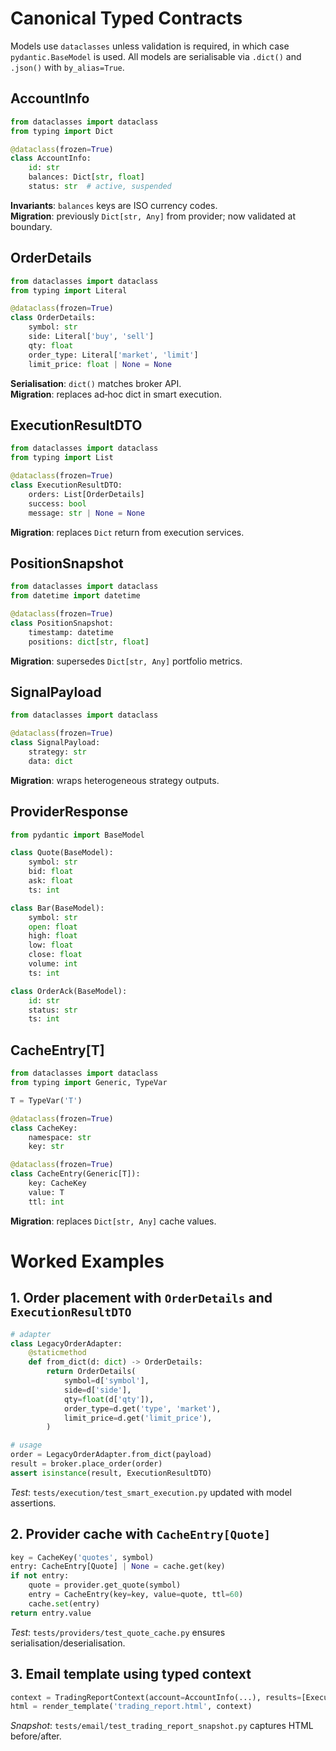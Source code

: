 # Canonical Typed Contracts

Models use `dataclasses` unless validation is required, in which case `pydantic.BaseModel` is used. All models are serialisable via `.dict()` and `.json()` with `by_alias=True`.

## AccountInfo
```python
from dataclasses import dataclass
from typing import Dict

@dataclass(frozen=True)
class AccountInfo:
    id: str
    balances: Dict[str, float]
    status: str  # active, suspended
```
**Invariants**: `balances` keys are ISO currency codes.  
**Migration**: previously `Dict[str, Any]` from provider; now validated at boundary.

## OrderDetails
```python
from dataclasses import dataclass
from typing import Literal

@dataclass(frozen=True)
class OrderDetails:
    symbol: str
    side: Literal['buy', 'sell']
    qty: float
    order_type: Literal['market', 'limit']
    limit_price: float | None = None
```
**Serialisation**: `dict()` matches broker API.  
**Migration**: replaces ad‑hoc dict in smart execution.

## ExecutionResultDTO
```python
from dataclasses import dataclass
from typing import List

@dataclass(frozen=True)
class ExecutionResultDTO:
    orders: List[OrderDetails]
    success: bool
    message: str | None = None
```
**Migration**: replaces `Dict` return from execution services.

## PositionSnapshot
```python
from dataclasses import dataclass
from datetime import datetime

@dataclass(frozen=True)
class PositionSnapshot:
    timestamp: datetime
    positions: dict[str, float]
```
**Migration**: supersedes `Dict[str, Any]` portfolio metrics.

## SignalPayload
```python
from dataclasses import dataclass

@dataclass(frozen=True)
class SignalPayload:
    strategy: str
    data: dict
```
**Migration**: wraps heterogeneous strategy outputs.

## ProviderResponse
```python
from pydantic import BaseModel

class Quote(BaseModel):
    symbol: str
    bid: float
    ask: float
    ts: int

class Bar(BaseModel):
    symbol: str
    open: float
    high: float
    low: float
    close: float
    volume: int
    ts: int

class OrderAck(BaseModel):
    id: str
    status: str
    ts: int
```

## CacheEntry[T]
```python
from dataclasses import dataclass
from typing import Generic, TypeVar

T = TypeVar('T')

@dataclass(frozen=True)
class CacheKey:
    namespace: str
    key: str

@dataclass(frozen=True)
class CacheEntry(Generic[T]):
    key: CacheKey
    value: T
    ttl: int
```
**Migration**: replaces `Dict[str, Any]` cache values.

# Worked Examples

## 1. Order placement with `OrderDetails` and `ExecutionResultDTO`
```python
# adapter
class LegacyOrderAdapter:
    @staticmethod
    def from_dict(d: dict) -> OrderDetails:
        return OrderDetails(
            symbol=d['symbol'],
            side=d['side'],
            qty=float(d['qty']),
            order_type=d.get('type', 'market'),
            limit_price=d.get('limit_price'),
        )

# usage
order = LegacyOrderAdapter.from_dict(payload)
result = broker.place_order(order)
assert isinstance(result, ExecutionResultDTO)
```
_Test_: `tests/execution/test_smart_execution.py` updated with model assertions.

## 2. Provider cache with `CacheEntry[Quote]`
```python
key = CacheKey('quotes', symbol)
entry: CacheEntry[Quote] | None = cache.get(key)
if not entry:
    quote = provider.get_quote(symbol)
    entry = CacheEntry(key=key, value=quote, ttl=60)
    cache.set(entry)
return entry.value
```
_Test_: `tests/providers/test_quote_cache.py` ensures serialisation/deserialisation.

## 3. Email template using typed context
```python
context = TradingReportContext(account=AccountInfo(...), results=[ExecutionResultDTO(...)] )
html = render_template('trading_report.html', context)
```
_Snapshot_: `tests/email/test_trading_report_snapshot.py` captures HTML before/after.
